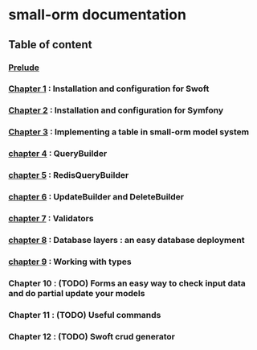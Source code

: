 # small-orm documentation

## Table of content

### [Prelude](prelude.md)
### [Chapter 1](chapter-1.md) : Installation and configuration for Swoft
### [Chapter 2](chapter-2.md) : Installation and configuration for Symfony
### [Chapter 3](chapter-3.md) : Implementing a table in small-orm model system
### [chapter 4](chapter-4.md) : QueryBuilder
### [chapter 5](chapter-5.md) : RedisQueryBuilder
### [chapter 6](chapter-6.md) : UpdateBuilder and DeleteBuilder
### [chapter 7](chapter-7.md) : Validators
### [chapter 8](chapter-8.md) : Database layers : an easy database deployment
### [chapter 9](chapter-9.md) : Working with types
### Chapter 10 : (TODO) Forms an easy way to check input data and do partial update your models
### Chapter 11 : (TODO) Useful commands
### Chapter 12 : (TODO) Swoft crud generator